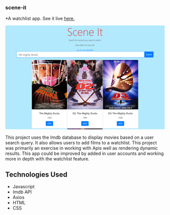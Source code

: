 ### scene-it

*A watchlist app. See it live [here.](https://gauraklein.github.io/scene-it/)

![Homepage Screenshot](SceneIt.PNG)

This project uses the Imdb database to display movies based on a user search query. It also allows users to add films to a watchlist. This project was primarily an exercise in working with Apis well as rendering dynamic results. This app could be improved by added in user accounts and working more in depth with the watchlist feature.

## Technologies Used
- Javascript
- Imdb API
- Axios
- HTML
- CSS

